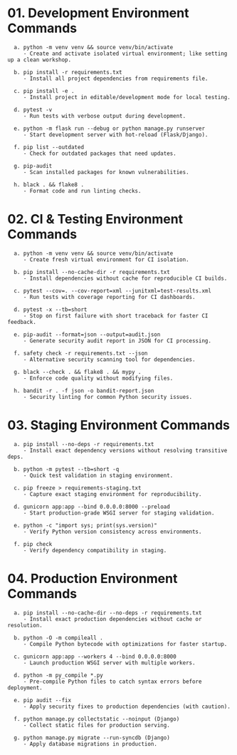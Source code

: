 # 01. Development Environment Commands
      
      a. python -m venv venv && source venv/bin/activate	
         - Create and activate isolated virtual environment; like setting up a clean workshop.
      
      b. pip install -r requirements.txt
         - Install all project dependencies from requirements file.
      
      c. pip install -e .	
         - Install project in editable/development mode for local testing.
      
      d. pytest -v	
         - Run tests with verbose output during development.
      
      e. python -m flask run --debug or python manage.py runserver	
         - Start development server with hot-reload (Flask/Django).
      
      f. pip list --outdated	
         - Check for outdated packages that need updates.
      
      g. pip-audit	
         - Scan installed packages for known vulnerabilities.
      
      h. black . && flake8 .	
         - Format code and run linting checks.


# 02. CI & Testing Environment Commands
      
      a. python -m venv venv && source venv/bin/activate	
         - Create fresh virtual environment for CI isolation.
      
      b. pip install --no-cache-dir -r requirements.txt	
         - Install dependencies without cache for reproducible CI builds.
      
      c. pytest --cov=. --cov-report=xml --junitxml=test-results.xml	
         - Run tests with coverage reporting for CI dashboards.

      d. pytest -x --tb=short	
         - Stop on first failure with short traceback for faster CI feedback.
      
      e. pip-audit --format=json --output=audit.json	
         - Generate security audit report in JSON for CI processing.
      
      f. safety check -r requirements.txt --json	
         - Alternative security scanning tool for dependencies.
      
      g. black --check . && flake8 . && mypy .	
         - Enforce code quality without modifying files.

      h. bandit -r . -f json -o bandit-report.json	
         - Security linting for common Python security issues.


# 03. Staging Environment Commands
      
      a. pip install --no-deps -r requirements.txt	
         - Install exact dependency versions without resolving transitive deps.
      
      b. python -m pytest --tb=short -q	
         - Quick test validation in staging environment.
      
      c. pip freeze > requirements-staging.txt	
         - Capture exact staging environment for reproducibility.
      
      d. gunicorn app:app --bind 0.0.0.0:8000 --preload	
         - Start production-grade WSGI server for staging validation.
      
      e. python -c "import sys; print(sys.version)"	
         - Verify Python version consistency across environments.

      f. pip check	
         - Verify dependency compatibility in staging.


# 04. Production Environment Commands
      
      a. pip install --no-cache-dir --no-deps -r requirements.txt	
         - Install exact production dependencies without cache or resolution.
      
      b. python -O -m compileall .	
         - Compile Python bytecode with optimizations for faster startup.
      
      c. gunicorn app:app --workers 4 --bind 0.0.0.0:8000	
         - Launch production WSGI server with multiple workers.
      
      d. python -m py_compile *.py	
         - Pre-compile Python files to catch syntax errors before deployment.
      
      e. pip audit --fix	
         - Apply security fixes to production dependencies (with caution).

      f. python manage.py collectstatic --noinput (Django)	
         - Collect static files for production serving.
      
      g. python manage.py migrate --run-syncdb (Django)	
         - Apply database migrations in production.
